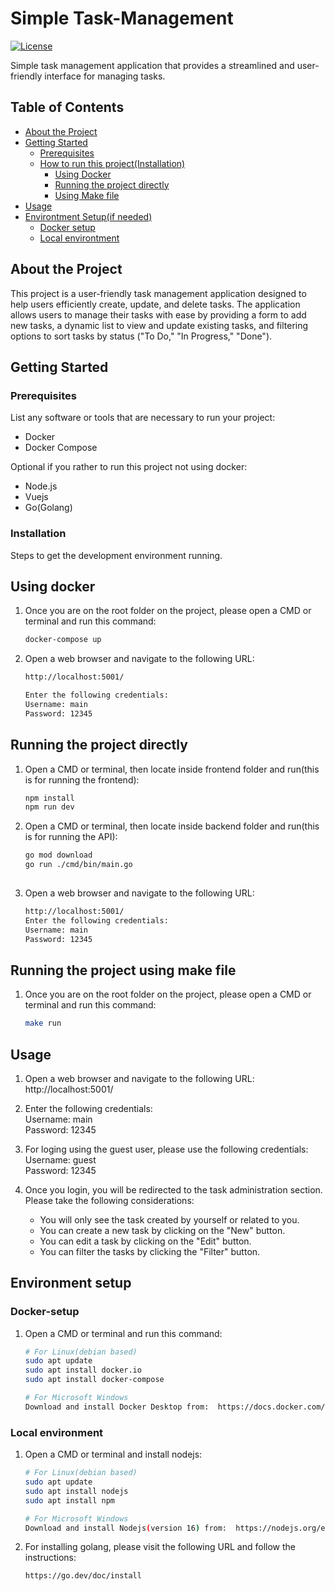 # Simple Task-Management
[![License](https://img.shields.io/github/license/LuisAlfredo88/simple_task_management)](MIT)

Simple task management application that provides a streamlined and user-friendly interface for managing tasks.

## Table of Contents

- [About the Project](#about-the-project)
- [Getting Started](#getting-started)
  - [Prerequisites](#prerequisites)
  - [How to run this project(Installation)](#installation)
    - [Using Docker](#using-docker)
    - [Running the project directly](#running-the-project-directly)
    - [Using Make file](#running-the-project-using-make-file)
- [Usage](#usage)
- [Environtment Setup(if needed)](#environment-setup)
  - [Docker setup](#docker-setup)
  - [Local environtment](#local-environment)

## About the Project

This project is a user-friendly task management application designed to help users efficiently create, update, and delete tasks. The application allows users to manage their tasks with ease by providing a form to add new tasks, a dynamic list to view and update existing tasks, and filtering options to sort tasks by status ("To Do," "In Progress," "Done").

## Getting Started

### Prerequisites

List any software or tools that are necessary to run your project:

- Docker
- Docker Compose

Optional if you rather to run this project not using docker:
- Node.js
- Vuejs
- Go(Golang)


### Installation

Steps to get the development environment running.

## Using docker
1. Once you are on the root folder on the project, please open a CMD or terminal and run this command:
   ```sh
   docker-compose up

2. Open a web browser and navigate to the following URL:
   ```sh
   http://localhost:5001/
   
   Enter the following credentials:
   Username: main
   Password: 12345

## Running the project directly
1. Open a CMD or terminal, then locate inside frontend folder and run(this is for running the frontend):
   ```sh
   npm install
   npm run dev

2. Open a CMD or terminal, then locate inside backend folder and run(this is for running the API):
   ```sh
   go mod download
   go run ./cmd/bin/main.go
  
3. Open a web browser and navigate to the following URL:
   ```sh
   http://localhost:5001/
   Enter the following credentials:
   Username: main
   Password: 12345


## Running the project using make file
1. Once you are on the root folder on the project, please open a CMD or terminal and run this command:
   ```sh
   make run

## Usage
1. Open a web browser and navigate to the following URL: http://localhost:5001/

2. Enter the following credentials:<br>
Username: main<br>
Password: 12345

3. For loging using the guest user, please use the following credentials:<br>
Username: guest<br>
Password: 12345

4. Once you login, you will be redirected to the task administration section. Please take the following considerations:
    - You will only see the task created by yourself or related to you.
    - You can create a new task by clicking on the "New" button.
    - You can edit a task by clicking on the "Edit" button.
    - You can filter the tasks by clicking the "Filter" button.

## Environment setup
### Docker-setup
1. Open a CMD or terminal and run this command:
   ```sh
   # For Linux(debian based)
   sudo apt update
   sudo apt install docker.io
   sudo apt install docker-compose

   # For Microsoft Windows
   Download and install Docker Desktop from:  https://docs.docker.com/desktop/install/windows-install/

### Local environment
1. Open a CMD or terminal and install nodejs:
   ```sh
   # For Linux(debian based)
   sudo apt update
   sudo apt install nodejs
   sudo apt install npm

   # For Microsoft Windows
   Download and install Nodejs(version 16) from:  https://nodejs.org/en/download/prebuilt-installer

2. For installing golang, please visit the following URL and follow the instructions:
   ```sh
   https://go.dev/doc/install
